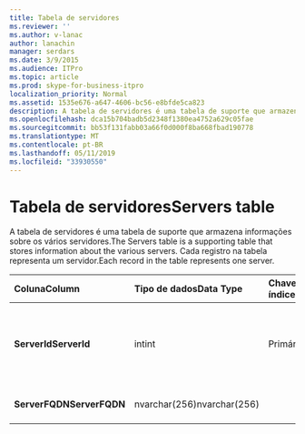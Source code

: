 ```yaml
---
title: Tabela de servidores
ms.reviewer: ''
ms.author: v-lanac
author: lanachin
manager: serdars
ms.date: 3/9/2015
ms.audience: ITPro
ms.topic: article
ms.prod: skype-for-business-itpro
localization_priority: Normal
ms.assetid: 1535e676-a647-4606-bc56-e8bfde5ca823
description: A tabela de servidores é uma tabela de suporte que armazena informações sobre os vários servidores. Cada registro na tabela representa um servidor.
ms.openlocfilehash: dca15b704badb5d2348f1380ea4752a629c05fae
ms.sourcegitcommit: bb53f131fabb03a66f0d000f8ba668fbad190778
ms.translationtype: MT
ms.contentlocale: pt-BR
ms.lasthandoff: 05/11/2019
ms.locfileid: "33930550"
---
```

# <a name="servers-table"></a><span data-ttu-id="3e311-104">Tabela de servidores</span><span class="sxs-lookup"><span data-stu-id="3e311-104">Servers table</span></span>
 
<span data-ttu-id="3e311-105">A tabela de servidores é uma tabela de suporte que armazena informações sobre os vários servidores.</span><span class="sxs-lookup"><span data-stu-id="3e311-105">The Servers table is a supporting table that stores information about the various servers.</span></span> <span data-ttu-id="3e311-106">Cada registro na tabela representa um servidor.</span><span class="sxs-lookup"><span data-stu-id="3e311-106">Each record in the table represents one server.</span></span>
  
|<span data-ttu-id="3e311-107">**Coluna**</span><span class="sxs-lookup"><span data-stu-id="3e311-107">**Column**</span></span>|<span data-ttu-id="3e311-108">**Tipo de dados**</span><span class="sxs-lookup"><span data-stu-id="3e311-108">**Data Type**</span></span>|<span data-ttu-id="3e311-109">**Chave/índice**</span><span class="sxs-lookup"><span data-stu-id="3e311-109">**Key/Index**</span></span>|<span data-ttu-id="3e311-110">**Detalhes**</span><span class="sxs-lookup"><span data-stu-id="3e311-110">**Details**</span></span>|
|:-----|:-----|:-----|:-----|
|<span data-ttu-id="3e311-111">**ServerId**</span><span class="sxs-lookup"><span data-stu-id="3e311-111">**ServerId**</span></span> <br/> |<span data-ttu-id="3e311-112">int</span><span class="sxs-lookup"><span data-stu-id="3e311-112">int</span></span>  <br/> |<span data-ttu-id="3e311-113">Primária</span><span class="sxs-lookup"><span data-stu-id="3e311-113">Primary</span></span>  <br/> |<span data-ttu-id="3e311-114">Número exclusivo que identifica este servidor.</span><span class="sxs-lookup"><span data-stu-id="3e311-114">Unique number identifying this server.</span></span>  <br/> |
|<span data-ttu-id="3e311-115">**ServerFQDN**</span><span class="sxs-lookup"><span data-stu-id="3e311-115">**ServerFQDN**</span></span> <br/> |<span data-ttu-id="3e311-116">nvarchar(256)</span><span class="sxs-lookup"><span data-stu-id="3e311-116">nvarchar(256)</span></span>  <br/> | <br/> |<span data-ttu-id="3e311-117">FQDN do servidor.</span><span class="sxs-lookup"><span data-stu-id="3e311-117">Server FQDN.</span></span>  <br/> |
   

